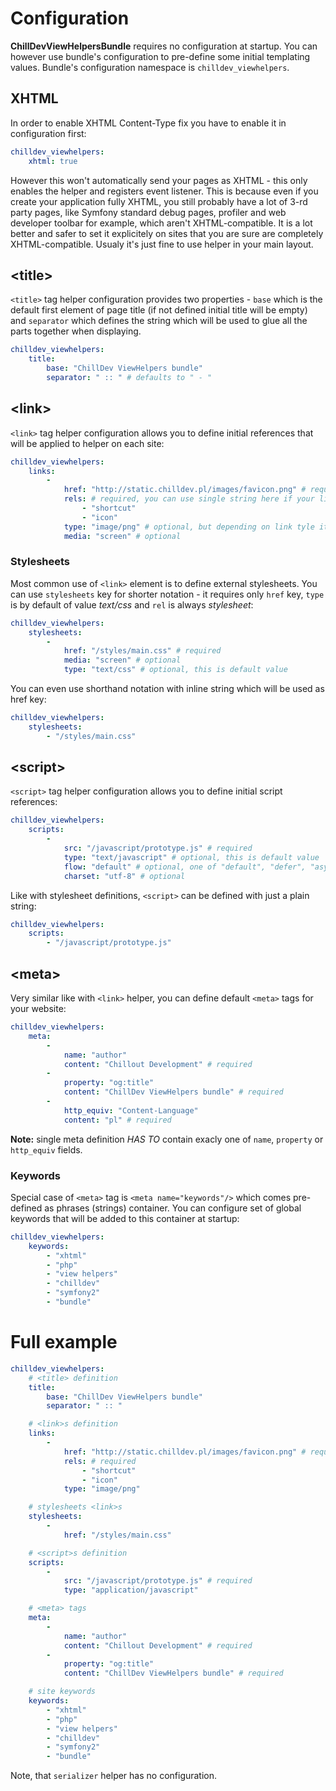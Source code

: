 <!---
# This file is part of the ChillDev ViewHelpers bundle.
#
# @author Rafał Wrzeszcz <rafal.wrzeszcz@wrzasq.pl>
# @copyright 2012 © by Rafał Wrzeszcz - Wrzasq.pl.
# @version 0.1.0
# @since 0.0.1
# @package ChillDev\Bundle\ViewHelpersBundle
-->

# Configuration

**ChillDevViewHelpersBundle** requires no configuration at startup. You can however use bundle's configuration to pre-define some initial templating values. Bundle's configuration namespace is `chilldev_viewhelpers`.

## XHTML

In order to enable XHTML Content-Type fix you have to enable it in configuration first:

```yaml
chilldev_viewhelpers:
    xhtml: true
```

However this won't automatically send your pages as XHTML - this only enables the helper and registers event listener. This is because even if you create your application fully XHTML, you still probably have a lot of 3-rd party pages, like Symfony standard debug pages, profiler and web developer toolbar for example, which aren't XHTML-compatible. It is a lot better and safer to set it explicitely on sites that you are sure are completely XHTML-compatible. Usualy it's just fine to use helper in your main layout.

## &lt;title&gt;

`<title>` tag helper configuration provides two properties - `base` which is the default first element of page title (if not defined initial title will be empty) and `separator` which defines the string which will be used to glue all the parts together when displaying.

```yaml
chilldev_viewhelpers:
    title:
        base: "ChillDev ViewHelpers bundle"
        separator: " :: " # defaults to " - "
```

## &lt;link&gt;

`<link>` tag helper configuration allows you to define initial references that will be applied to helper on each site:

```yaml
chilldev_viewhelpers:
    links:
        -
            href: "http://static.chilldev.pl/images/favicon.png" # required
            rels: # required, you can use single string here if your link has just one rel value
                - "shortcut"
                - "icon"
            type: "image/png" # optional, but depending on link tyle it may be needed
            media: "screen" # optional
```

### Stylesheets

Most common use of `<link>` element is to define external stylesheets. You can use `stylesheets` key for shorter notation - it requires only `href` key, `type` is by default of value *text/css* and `rel` is always *stylesheet*:

```yaml
chilldev_viewhelpers:
    stylesheets:
        -
            href: "/styles/main.css" # required
            media: "screen" # optional
            type: "text/css" # optional, this is default value
```

You can even use shorthand notation with inline string which will be used as href key:

```yaml
chilldev_viewhelpers:
    stylesheets:
        - "/styles/main.css"
```

## &lt;script&gt;

`<script>` tag helper configuration allows you to define initial script references:

```yaml
chilldev_viewhelpers:
    scripts:
        -
            src: "/javascript/prototype.js" # required
            type: "text/javascript" # optional, this is default value
            flow: "default" # optional, one of "default", "defer", "async", this is default value
            charset: "utf-8" # optional
```

Like with stylesheet definitions, `<script>` can be defined with just a plain string:

```yaml
chilldev_viewhelpers:
    scripts:
        - "/javascript/prototype.js"
```

## &lt;meta&gt;

Very similar like with `<link>` helper, you can define default `<meta>` tags for your website:

```yaml
chilldev_viewhelpers:
    meta:
        -
            name: "author"
            content: "Chillout Development" # required
        -
            property: "og:title"
            content: "ChillDev ViewHelpers bundle" # required
        -
            http_equiv: "Content-Language"
            content: "pl" # required
```

**Note:** single meta definition *HAS TO* contain exacly one of `name`, `property` or `http_equiv` fields.

### Keywords

Special case of `<meta>` tag is `<meta name="keywords"/>` which comes pre-defined as phrases (strings) container. You can configure set of global keywords that will be added to this container at startup:

```yaml
chilldev_viewhelpers:
    keywords:
        - "xhtml"
        - "php"
        - "view helpers"
        - "chilldev"
        - "symfony2"
        - "bundle"
```

# Full example

```yaml
chilldev_viewhelpers:
    # <title> definition
    title:
        base: "ChillDev ViewHelpers bundle"
        separator: " :: "

    # <link>s definition
    links:
        -
            href: "http://static.chilldev.pl/images/favicon.png" # required
            rels: # required
                - "shortcut"
                - "icon"
            type: "image/png"

    # stylesheets <link>s
    stylesheets:
        -
            href: "/styles/main.css"

    # <script>s definition
    scripts:
        -
            src: "/javascript/prototype.js" # required
            type: "application/javascript"

    # <meta> tags
    meta:
        -
            name: "author"
            content: "Chillout Development" # required
        -
            property: "og:title"
            content: "ChillDev ViewHelpers bundle" # required

    # site keywords
    keywords:
        - "xhtml"
        - "php"
        - "view helpers"
        - "chilldev"
        - "symfony2"
        - "bundle"
```

Note, that `serializer` helper has no configuration.
